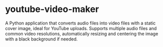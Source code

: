 # youtube-video-maker
A Python application that converts audio files into video files with a static cover image, ideal for YouTube uploads. Supports multiple audio files and common video resolutions, automatically resizing and centering the image with a black background if needed. 
